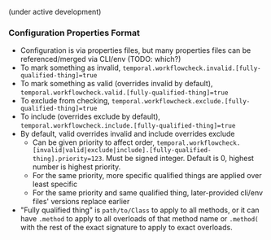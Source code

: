 
(under active development)

### Configuration Properties Format

* Configuration is via properties files, but many properties files can be referenced/merged via CLI/env (TODO: which?)
* To mark something as invalid, `temporal.workflowcheck.invalid.[fully-qualified-thing]=true` 
* To mark something as valid (overrides invalid by default), `temporal.workflowcheck.valid.[fully-qualified-thing]=true`
* To exclude from checking, `temporal.workflowcheck.exclude.[fully-qualified-thing]=true`
* To include (overrides exclude by default), `temporal.workflowcheck.include.[fully-qualified-thing]=true`
* By default, valid overrides invalid and include overrides exclude
  * Can be given priority to affect order,
    `temporal.workflowcheck.[invalid|valid|exclude|include].[fully-qualified-thing].priority=123`. Must be signed
    integer. Default is 0, highest number is highest priority.
  * For the same priority, more specific qualified things are applied over least specific
  * For the same priority and same qualified thing, later-provided cli/env files' versions replace earlier
* "Fully qualified thing" is `path/to/Class` to apply to all methods, or it can have `.method` to apply to all overloads
  of that method name or `.method(` with the rest of the exact signature to apply to exact overloads.